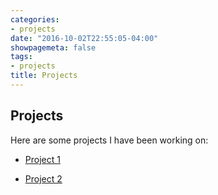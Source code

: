 ```yaml
---
categories:
- projects
date: "2016-10-02T22:55:05-04:00"
showpagemeta: false
tags:
- projects
title: Projects
---
```

## Projects 

Here are some projects I have been working on:

- [Project 1](/Project1/)

- [Project 2](/Project2/)
